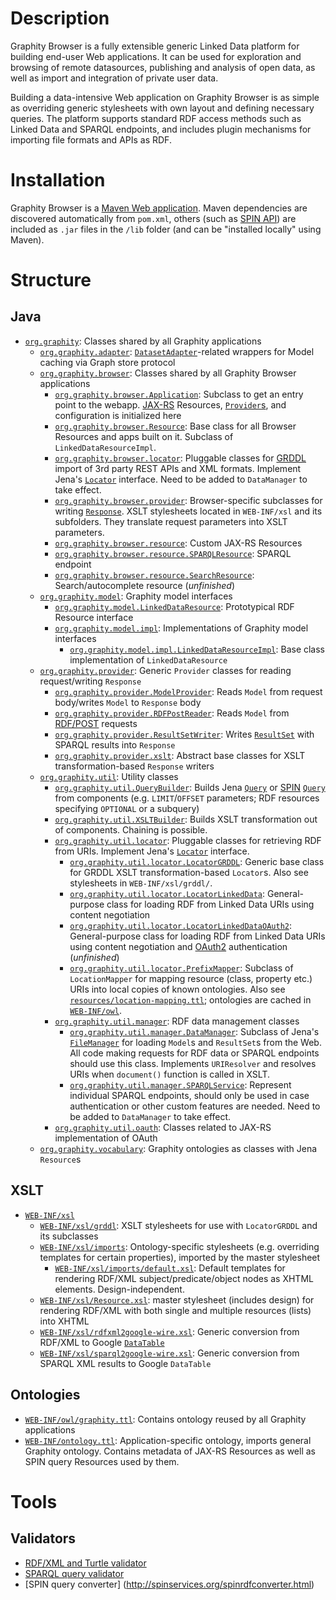 Description
===========

Graphity Browser is a fully extensible generic Linked Data platform for building end-user Web applications.
It can be used for exploration and browsing of remote datasources, publishing and analysis of open data, as well as import and integration of private user data.

Building a data-intensive Web application on Graphity Browser is as simple as overriding generic stylesheets with own layout and defining necessary queries.
The platform supports standard RDF access methods such as Linked Data and SPARQL endpoints, and includes plugin mechanisms for importing file formats and APIs as RDF.

Installation
============

Graphity Browser is a [Maven Web application](http://maven.apache.org/guides/mini/guide-webapp.html).
Maven dependencies are discovered automatically from `pom.xml`, others (such as [SPIN API](http://topbraid.org/spin/api/)) are included as `.jar` files in the `/lib` folder (and can be "installed locally" using Maven).

Structure
=========

Java
----

* [`org.graphity`](https://github.com/Graphity/graphity-browser/tree/master/src/main/java/org/graphity): Classes shared by all Graphity applications
    * [`org.graphity.adapter`](https://github.com/Graphity/graphity-browser/tree/master/src/main/java/org/graphity/adapter): [`DatasetAdapter`](http://jena.apache.org/documentation/javadoc/fuseki/org/apache/jena/fuseki/http/DatasetAdapter.html)-related wrappers for Model caching via Graph store protocol
    * [`org.graphity.browser`](https://github.com/Graphity/graphity-browser/tree/master/src/main/java/org/graphity/browser): Classes shared by all Graphity Browser applications
        * [`org.graphity.browser.Application`](https://github.com/Graphity/graphity-browser/blob/master/src/main/java/org/graphity/browser/Application.java): Subclass to get an entry point to the webapp. [JAX-RS](http://docs.oracle.com/javaee/6/tutorial/doc/giepu.html) Resources, [`Provider`s](http://jackson.codehaus.org/javadoc/jax-rs/1.0/javax/ws/rs/ext/Providers.html), and configuration is initialized here
        * [`org.graphity.browser.Resource`](https://github.com/Graphity/graphity-browser/blob/master/src/main/java/org/graphity/browser/Resource.java): Base class for all Browser Resources and apps built on it. Subclass of ``LinkedDataResourceImpl``.
        * [`org.graphity.browser.locator`](https://github.com/Graphity/graphity-browser/blob/master/src/main/java/org/graphity/locator): Pluggable classes for [GRDDL](http://www.w3.org/TR/grddl/) import of 3rd party REST APIs and XML formats. Implement Jena's [`Locator`](http://jena.apache.org/documentation/javadoc/jena/com/hp/hpl/jena/util/Locator.html) interface. Need to be added to `DataManager` to take effect.
        * [`org.graphity.browser.provider`](https://github.com/Graphity/graphity-browser/tree/master/src/main/java/org/graphity/browser/provider): Browser-specific subclasses for writing [`Response`](http://jackson.codehaus.org/javadoc/jax-rs/1.0/javax/ws/rs/core/Response.html). XSLT stylesheets located in `WEB-INF/xsl` and its subfolders. They translate request parameters into XSLT parameters.
        * [`org.graphity.browser.resource`](https://github.com/Graphity/graphity-browser/tree/master/src/main/java/org/graphity/browser/resource): Custom JAX-RS Resources
	    * [`org.graphity.browser.resource.SPARQLResource`](https://github.com/Graphity/graphity-browser/blob/master/src/main/java/org/graphity/browser/resource/SPARQLResource.java): SPARQL endpoint
	    * [`org.graphity.browser.resource.SearchResource`]((https://github.com/Graphity/graphity-browser/blob/master/src/main/java/org/graphity/browser/resource/SearchResource.java)): Search/autocomplete resource (_unfinished_)
    * [`org.graphity.model`](https://github.com/Graphity/graphity-browser/tree/master/src/main/java/org/graphity/model): Graphity model interfaces
        * [`org.graphity.model.LinkedDataResource`](https://github.com/Graphity/graphity-browser/blob/master/src/main/java/org/graphity/model/LinkedDataResource.java): Prototypical RDF Resource interface
        * [`org.graphity.model.impl`](https://github.com/Graphity/graphity-browser/blob/master/src/main/java/org/graphity/model/impl): Implementations of Graphity model interfaces
            * [`org.graphity.model.impl.LinkedDataResourceImpl`](https://github.com/Graphity/graphity-browser/blob/master/src/main/java/org/graphity/model/impl/LinkedDataResourceImpl.java): Base class implementation of `LinkedDataResource`
    * [`org.graphity.provider`](https://github.com/Graphity/graphity-browser/tree/master/src/main/java/org/graphity/provider): Generic `Provider` classes for reading request/writing `Response`
        * [`org.graphity.provider.ModelProvider`](https://github.com/Graphity/graphity-browser/tree/master/src/main/java/org/graphity/provider/ModelProvider.java): Reads `Model` from request body/writes `Model` to `Response` body
        * [`org.graphity.provider.RDFPostReader`](https://github.com/Graphity/graphity-browser/tree/master/src/main/java/org/graphity/provider/RDFPostReader.java): Reads `Model` from [RDF/POST](http://www.lsrn.org/semweb/rdfpost.html) requests
        * [`org.graphity.provider.ResultSetWriter`](https://github.com/Graphity/graphity-browser/tree/master/src/main/java/org/graphity/provider/ResultSetWriter.java): Writes [`ResultSet`](http://jena.apache.org/documentation/javadoc/arq/com/hp/hpl/jena/query/ResultSet.html) with SPARQL results into `Response`
        * [`org.graphity.provider.xslt`](https://github.com/Graphity/graphity-browser/tree/master/src/main/java/org/graphity/provider/xslt): Abstract base classes for XSLT transformation-based `Response` writers
    * [`org.graphity.util`](https://github.com/Graphity/graphity-browser/blob/master/src/main/java/org/graphity/util): Utility classes
        * [`org.graphity.util.QueryBuilder`](https://github.com/Graphity/graphity-browser/tree/master/src/main/java/org/graphity/util/QueryBuilder.java): Builds Jena [`Query`](http://jena.apache.org/documentation/javadoc/arq/com/hp/hpl/jena/query/Query.html) or [SPIN](http://spinrdf.org/spin.html) [`Query`](www.topquadrant.com/topbraid/spin/api/javadoc/org/topbraid/spin/model/class-use/Query.html) from components (e.g. `LIMIT`/`OFFSET` parameters; RDF resources specifying `OPTIONAL` or a subquery)
        * [`org.graphity.util.XSLTBuilder`](https://github.com/Graphity/graphity-browser/tree/master/src/main/java/org/graphity/util/XSLTBuilder.java): Builds XSLT transformation out of components. Chaining is possible.
        * [`org.graphity.util.locator`](https://github.com/Graphity/graphity-browser/tree/master/src/main/java/org/graphity/util/locator): Pluggable classes for retrieving RDF from URIs. Implement Jena's [`Locator`](http://jena.apache.org/documentation/javadoc/jena/com/hp/hpl/jena/util/Locator.html) interface.
            * [`org.graphity.util.locator.LocatorGRDDL`](https://github.com/Graphity/graphity-browser/tree/master/src/main/java/org/graphity/util/locator/LocatorGRDDL.java): Generic base class for GRDDL XSLT transformation-based `Locator`s. Also see stylesheets in `WEB-INF/xsl/grddl/`.
            * [`org.graphity.util.locator.LocatorLinkedData`](https://github.com/Graphity/graphity-browser/tree/master/src/main/java/org/graphity/util/locator/LocatorLinkedData.java): General-purpose class for loading RDF from Linked Data URIs using content negotiation
            * [`org.graphity.util.locator.LocatorLinkedDataOAuth2`](https://github.com/Graphity/graphity-browser/tree/master/src/main/java/org/graphity/util/locator/LocatorLinkedDataOAuth2.java): General-purpose class for loading RDF from Linked Data URIs using content negotiation and [OAuth2](http://oauth.net/2/) authentication (_unfinished_)
            * [`org.graphity.util.locator.PrefixMapper`](https://github.com/Graphity/graphity-browser/tree/master/src/main/java/org/graphity/util/locator/PrefixMapper.java): Subclass of `LocationMapper` for mapping resource (class, property etc.) URIs into local copies of known ontologies. Also see [`resources/location-mapping.ttl`](https://github.com/Graphity/graphity-browser/blob/master/src/main/resources/location-mapping.ttl); ontologies are cached in [`WEB-INF/owl`](https://github.com/Graphity/graphity-browser/tree/master/src/main/webapp/WEB-INF/owl).
        * [`org.graphity.util.manager`](https://github.com/Graphity/graphity-browser/tree/master/src/main/java/org/graphity/util/manager): RDF data management classes
            * [`org.graphity.util.manager.DataManager`](https://github.com/Graphity/graphity-browser/tree/master/src/main/java/org/graphity/util/manager/DataManager.java): Subclass of Jena's [`FileManager`](http://jena.sourceforge.net/how-to/filemanager.html) for loading `Model`s and `ResultSet`s from the Web. All code making requests for RDF data or SPARQL endpoints should use this class. Implements `URIResolver` and resolves URIs when `document()` function is called in XSLT.
            * [`org.graphity.util.manager.SPARQLService`](https://github.com/Graphity/graphity-browser/tree/master/src/main/java/org/graphity/util/manager/SPARQLService.java): Represent individual SPARQL endpoints, should only be used in case authentication or other custom features are needed. Need to be added to `DataManager` to take effect.
        * [`org.graphity.util.oauth`](https://github.com/Graphity/graphity-browser/tree/master/src/main/java/org/graphity/util/oauth): Classes related to JAX-RS implementation of OAuth
    * [`org.graphity.vocabulary`](https://github.com/Graphity/graphity-browser/tree/master/src/main/java/org/graphity/vocabulary): Graphity ontologies as classes with Jena `Resource`s

XSLT
----

* [`WEB-INF/xsl`](https://github.com/Graphity/graphity-browser/tree/master/src/main/webapp/WEB-INF/xsl)
    * [`WEB-INF/xsl/grddl`](https://github.com/Graphity/graphity-browser/tree/master/src/main/webapp/WEB-INF/xsl/grddl): XSLT stylesheets for use with `LocatorGRDDL` and its subclasses
    * [`WEB-INF/xsl/imports`](https://github.com/Graphity/graphity-browser/tree/master/src/main/webapp/WEB-INF/xsl/imports): Ontology-specific stylesheets (e.g. overriding templates for certain properties), imported by the master stylesheet
        * [`WEB-INF/xsl/imports/default.xsl`](https://github.com/Graphity/graphity-browser/tree/master/src/main/webapp/WEB-INF/xsl/imports/default.xsl): Default templates for rendering RDF/XML subject/predicate/object nodes as XHTML elements. Design-independent.
    * [`WEB-INF/xsl/Resource.xsl`](https://github.com/Graphity/graphity-browser/tree/master/src/main/webapp/WEB-INF/xsl/Resource.xsl): master stylesheet (includes design) for rendering RDF/XML with both single and multiple resources (lists) into XHTML
    * [`WEB-INF/xsl/rdfxml2google-wire.xsl`](https://github.com/Graphity/graphity-browser/tree/master/src/main/webapp/WEB-INF/xsl/rdfxml2google-wire.xsl): Generic conversion from RDF/XML to Google [`DataTable`](https://developers.google.com/chart/interactive/docs/reference#DataTable)
    * [`WEB-INF/xsl/sparql2google-wire.xsl`](https://github.com/Graphity/graphity-browser/tree/master/src/main/webapp/WEB-INF/xsl/sparql2google-wire.xsl): Generic conversion from SPARQL XML results to Google `DataTable`

Ontologies
---------------------

* [`WEB-INF/owl/graphity.ttl`](https://github.com/Graphity/graphity-browser/blob/master/src/main/webapp/WEB-INF/owl/graphity.ttl): Contains ontology reused by all Graphity applications
* [`WEB-INF/ontology.ttl`](https://github.com/Graphity/graphity-browser/blob/master/src/main/webapp/WEB-INF/ontology.ttl): Application-specific ontology, imports general Graphity ontology. Contains metadata of JAX-RS Resources as well as SPIN query Resources used by them.

Tools
=====

Validators
----------

* [RDF/XML and Turtle validator](http://www.rdfabout.com/demo/validator/)
* [SPARQL query validator](http://sparql.org/query-validator.html)
* [SPIN query converter] (http://spinservices.org/spinrdfconverter.html)